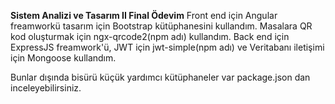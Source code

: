 <b>Sistem Analizi ve Tasarım II Final Ödevim</b>
Front end için Angular freamworkü tasarım için Bootstrap kütüphanesini kullandım. Masalara QR kod oluşturmak için ngx-qrcode2(npm adı) kullandım.
Back end için ExpressJS freamwork'ü, JWT için jwt-simple(npm adı) ve Veritabanı iletişimi için Mongoose kullandım.

Bunlar dışında bisürü küçük yardımcı kütüphaneler var package.json dan inceleyebilirsiniz.
